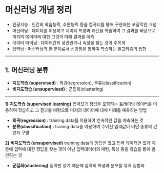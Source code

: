 # 머신러닝 개념 정리
- 인공지능 : 인간의 학습능력, 추론능력 등을 컴퓨터를 통해 구현하는 포괄적인 개념
- 머신러닝 : 데이터를 이용하고 데이터 특성과 패턴을 학습하여 그 결과를 바탕으로 미지의 데이터에 대한 그것의 미래 결과를 예측
- 데이터 마이닝 : 데이터간의 상관관계나 속성을 찾는 것이 주목적
- 딥러닝 : 머신러닝의 한 분야로서 신경망을 통하여 학습하는 알고리즘의 집합
---
## 1. 머신러닝 분류
- **지도학습 (supervised)** : 회귀(regression), 분류(classification)
- **비지도학습 (unsupervised)** : 군집화(clustering)

---
**1) 지도학습 (supervised learning)**
입력값과 정답을 포함하는 트레이닝 데이터를 이용하여 학습하고 그 결과를 바탕으로 미지의 데이터에 대해 미래를 예측하는 방법
- **회귀(regression)** : training data를 이용하여 연속적인 값을 예측하는 것
- **분류(classification)** : traning data를 이용하여 주어진 입력값이 어떤 종류의 값인지 구별

**2) 비지도학습 (unsupervised)**
training data에 정답은 없고 입력 데이터만 있기 때문에 입력에 대한 정답을 찾는 것이 아닌 입력데이터의 패턴, 특성 등을 학습을 통해 발견하는 것
- **군집화(clustering)**
입력만 있기 때문에 입력의 특성과 분포를 묶어 집합화

